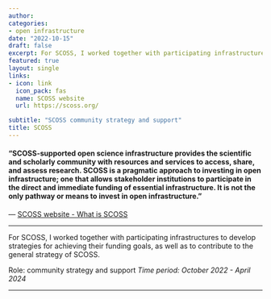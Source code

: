 ```yaml
---
author: 
categories:
- open infrastructure
date: "2022-10-15"
draft: false
excerpt: For SCOSS, I worked together with participating infrastructures to develop strategies for achieving their funding goals, as well as to contribute to the general strategy of SCOSS.
featured: true
layout: single
links:
- icon: link
  icon_pack: fas
  name: SCOSS website
  url: https://scoss.org/

subtitle: "SCOSS community strategy and support"
title: SCOSS
---
```

#### “SCOSS-supported open science infrastructure provides the scientific and scholarly community with resources and services to access, share, and assess research. SCOSS is a pragmatic approach to investing in open infrastructure; one that allows stakeholder institutions to participate in the direct and immediate funding of essential infrastructure. It is not the only pathway or means to invest in open infrastructure.”

— [SCOSS website - What is SCOSS](https://scoss.org/what-is-scoss/)

---

For SCOSS, I worked together with participating infrastructures to develop strategies for achieving their funding goals, as well as to contribute to the general strategy of SCOSS.

Role: community strategy and support 
*Time period: October 2022 - April 2024*

---
